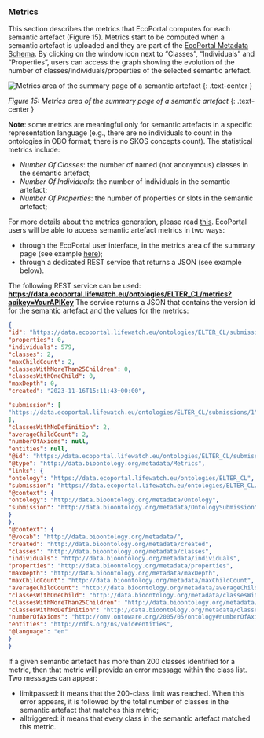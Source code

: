 ### Metrics
This section describes the metrics that EcoPortal computes for each semantic artefact (Figure 15). Metrics start to be computed when a semantic artefact is uploaded and they are part of the [EcoPortal Metadata Schema](). By clicking on the window icon next to “Classes”, “Individuals” and “Properties”, users can access the graph showing the evolution of the number of classes/individuals/properties of the selected semantic artefact.

![Metrics area of the summary page of a semantic artefact]({{site.figures_link}}/{{page.portal}}/Figure15.png)
{: .text-center }

_Figure 15: Metrics area of the summary page of a semantic artefact_
{: .text-center }


__Note__: some metrics are meaningful only for semantic artefacts in a specific representation language (e.g., there are no individuals to count in the ontologies in OBO format; there is no SKOS concepts count).
The statistical metrics include:
- _Number Of Classes_: the number of named (not anonymous) classes in the semantic artefact;
- _Number Of Individuals_: the number of individuals in the semantic artefact;
- _Number Of Properties_: the number of properties or slots in the semantic artefact;

For more details about the metrics generation, please read [this](https://www.bioontology.org/wiki/Ontology_Metrics). EcoPortal users will be able to access semantic artefact metrics in two ways:
- through the EcoPortal user interface, in the metrics area of the summary page (see example [here](https://ecoportal.lifewatch.eu/ontologies/ELTER_CL/));
- through a dedicated REST service that returns a JSON (see example below).

The following REST service can be used:
__https://data.ecoportal.lifewatch.eu/ontologies/ELTER_CL/metrics?apikey=YourAPIKey__
The service returns a JSON that contains the version id for the semantic artefact and the values for the metrics:

```json
{
"id": "https://data.ecoportal.lifewatch.eu/ontologies/ELTER_CL/submissions/1/metrics",
"properties": 0,
"individuals": 579,
"classes": 2,
"maxChildCount": 2,
"classesWithMoreThan25Children": 0,
"classesWithOneChild": 0,
"maxDepth": 0,
"created": "2023-11-16T15:11:43+00:00",

"submission": [
"https://data.ecoportal.lifewatch.eu/ontologies/ELTER_CL/submissions/1"
],
"classesWithNoDefinition": 2,
"averageChildCount": 2,
"numberOfAxioms": null,
"entities": null,
"@id": "https://data.ecoportal.lifewatch.eu/ontologies/ELTER_CL/submissions/1/metrics",
"@type": "http://data.bioontology.org/metadata/Metrics",
"links": {
"ontology": "https://data.ecoportal.lifewatch.eu/ontologies/ELTER_CL",
"submission": "https://data.ecoportal.lifewatch.eu/ontologies/ELTER_CL/submissions/1",
"@context": {
"ontology": "http://data.bioontology.org/metadata/Ontology",
"submission": "http://data.bioontology.org/metadata/OntologySubmission"
}
},
"@context": {
"@vocab": "http://data.bioontology.org/metadata/",
"created": "http://data.bioontology.org/metadata/created",
"classes": "http://data.bioontology.org/metadata/classes",
"individuals": "http://data.bioontology.org/metadata/individuals",
"properties": "http://data.bioontology.org/metadata/properties",
"maxDepth": "http://data.bioontology.org/metadata/maxDepth",
"maxChildCount": "http://data.bioontology.org/metadata/maxChildCount",
"averageChildCount": "http://data.bioontology.org/metadata/averageChildCount",
"classesWithOneChild": "http://data.bioontology.org/metadata/classesWithOneChild",
"classesWithMoreThan25Children": "http://data.bioontology.org/metadata/classesWithMoreThan25Children",
"classesWithNoDefinition": "http://data.bioontology.org/metadata/classesWithNoDefinition",
"numberOfAxioms": "http://omv.ontoware.org/2005/05/ontology#numberOfAxioms",
"entities": "http://rdfs.org/ns/void#entities",
"@language": "en"
}
}
```

If a given semantic artefact has more than 200 classes identified for a metric, then that metric will provide an error message within the class list. Two messages can appear:
- limitpassed: it means that the 200-class limit was reached. When this error appears, it is followed by the total number of classes in the semantic artefact that matches this metric;
- alltriggered: it means that every class in the semantic artefact matched this metric.
